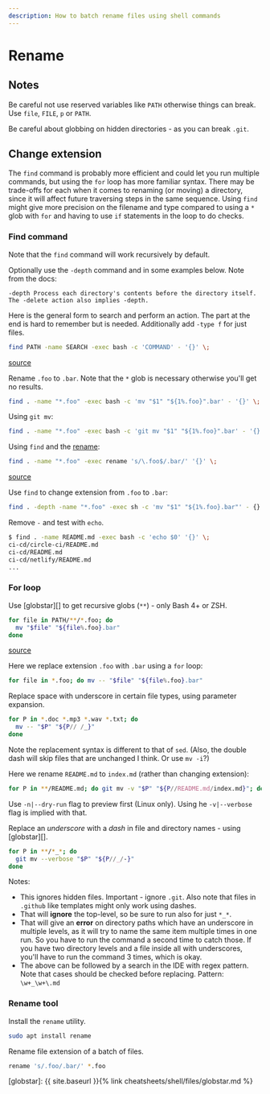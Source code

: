 ```yaml
---
description: How to batch rename files using shell commands
---
```

# Rename



## Notes

Be careful not use reserved variables like `PATH` otherwise things can break. Use `file`, `FILE`, `p` or `PATH`.

Be careful about globbing on hidden directories - as you can break `.git`.


## Change extension

The `find` command is probably more efficient and could let you run multiple commands, but using the `for` loop has more familiar syntax. There may be trade-offs for each when it comes to renaming (or moving) a directory, since it will affect future traversing steps in the same sequence. Using `find` might give more precision on the filename and type compared to using a `*` glob with `for` and having to use `if` statements in the loop to do checks.

### Find command

Note that the `find` command will work recursively by default.

Optionally use the `-depth` command and in some examples below. Note from the docs:

```
-depth Process each directory's contents before the directory itself.  The -delete action also implies -depth.
```

Here is the general form to search and perform an action. The part at the end is hard to remember but is needed. Additionally add `-type f` for just files.

```sh
find PATH -name SEARCH -exec bash -c 'COMMAND' - '{}' \;
```

[source](https://stackoverflow.com/questions/21985492/recursively-change-file-extensions-in-bash)

Rename `.foo` to `.bar`. Note that the `*` glob is necessary otherwise you'll get no results.

```sh
find . -name "*.foo" -exec bash -c 'mv "$1" "${1%.foo}".bar' - '{}' \;
```

Using `git mv`:

```sh
find . -name "*.foo" -exec bash -c 'git mv "$1" "${1%.foo}".bar' - '{}' \;
```

Using `find` and the [rename](#rename-tool):

```sh
find . -name "*.foo" -exec rename 's/\.foo$/.bar/' '{}' \;
```

[source](https://askubuntu.com/questions/35922/how-do-i-change-extension-of-multiple-files-recursively-from-the-command-line)

Use `find` to change extension from `.foo` to `.bar`:

```sh
find . -depth -name "*.foo" -exec sh -c 'mv "$1" "${1%.foo}.bar"' - {} \;
```

Remove `-` and test with `echo`.

```sh
$ find . -name README.md -exec bash -c 'echo $0' '{}' \;
ci-cd/circle-ci/README.md
ci-cd/README.md
ci-cd/netlify/README.md
...
```

### For loop

Use [globstar][] to get recursive globs (`**`) - only Bash 4+ or ZSH.

```sh
for file in PATH/**/*.foo; do
  mv "$file" "${file%.foo}.bar"
done
```

[source](https://www.howtogeek.com/423214/how-to-use-the-rename-command-on-linux/)

Here we replace extension `.foo` with `.bar` using a `for` loop:

```sh
for file in *.foo; do mv -- "$file" "${file%.foo}.bar"
```

Replace space with underscore in certain file types, using parameter expansion.

```sh
for P in *.doc *.mp3 *.wav *.txt; do
  mv -- "$P" "${P// /_}"
done
```

Note the replacement syntax is different to that of `sed`. (Also, the double dash will skip files that are unchanged I think. Or use `mv -i`?)

Here we rename `README.md` to `index.md` (rather than changing extension):

```sh
for P in **/README.md; do git mv -v "$P" "${P//README.md/index.md}"; done
```

Use `-n|--dry-run` flag to preview first (Linux only). Using he `-v|--verbose` flag is implied with that.

Replace an _underscore_ with a _dash_ in file and directory names - using [globstar][].

```sh
for P in **/*_*; do
  git mv --verbose "$P" "${P//_/-}"
done
```

Notes:

- This ignores hidden files. Important - ignore `.git`. Also note that files in `.github` like templates might only work using dashes.
- That will **ignore** the top-level, so be sure to run also for just `*_*`.
- That will give an **error** on directory paths which have an underscore in multiple levels, as it will try to name the same item multiple times in one run. So you have to run the command a second time to catch those. If you have two directory levels and a file inside all with underscores, you'll have to run the command 3 times, which is okay.
- The above can be followed by a search in the IDE with regex pattern. Note that cases should be checked before replacing. Pattern: `\w+_\w+\.md`


### Rename tool

Install the `rename` utility.

```sh
sudo apt install rename
```

Rename file extension of a batch of files.

```sh
rename 's/.foo/.bar/' *.foo
```

[globstar]: {{ site.baseurl }}{% link cheatsheets/shell/files/globstar.md %}
